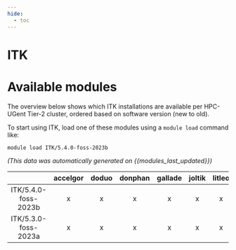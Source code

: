```yaml
---
hide:
  - toc
---
```


ITK
===

# Available modules


The overview below shows which ITK installations are available per HPC-UGent Tier-2 cluster, ordered based on software version (new to old).

To start using ITK, load one of these modules using a `module load` command like:

```shell
module load ITK/5.4.0-foss-2023b
```

*(This data was automatically generated on {{modules_last_updated}})*  

| |accelgor|doduo|donphan|gallade|joltik|litleo|shinx|
| :---: | :---: | :---: | :---: | :---: | :---: | :---: | :---: |
|ITK/5.4.0-foss-2023b|x|x|x|x|x|x|x|
|ITK/5.3.0-foss-2023a|x|x|x|x|x|x|x|

